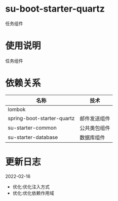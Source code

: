 # su-boot-starter-quartz

任务组件

# 使用说明

任务组件

# 依赖关系


| 名称         | 技术     |
|------------|--------|
| lombok |        |
| spring-boot-starter-quartz   | 邮件发送组件 |
| su-starter-common     | 公共类包组件 |
| su-starter-database     | 数据库组件  |

# 更新日志

2022-02-16
* 优化:优化注入方式
* 优化:优化依赖作用域
